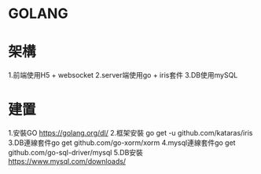 # GOLANG

# 架構
1.前端使用H5 + websocket
2.server端使用go + iris套件
3.DB使用mySQL

# 建置
1.安裝GO https://golang.org/dl/
2.框架安裝 go get -u github.com/kataras/iris
3.DB連線套件go get github.com/go-xorm/xorm
4.mysql連線套件go get github.com/go-sql-driver/mysql
5.DB安裝 https://www.mysql.com/downloads/

